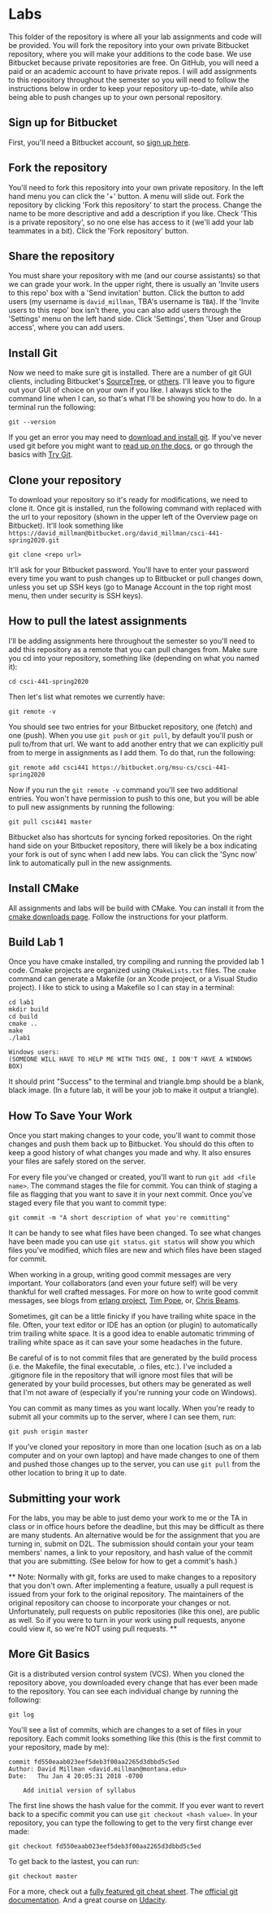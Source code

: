 # Labs

This folder of the repository is where all your lab assignments and code will be
provided. You will fork the repository into your own private Bitbucket
repository, where you will make your additions to the code base. We use
Bitbucket because private repositories are free. On GitHub, you will need a paid
or an academic account to have private repos.  I will add assignments to
this repository throughout the semester so you will need to follow the
instructions below in order to keep your repository up-to-date, while also being
able to push changes up to your own personal repository.

## Sign up for Bitbucket

First, you'll need a Bitbucket account, so [sign up
here](https://bitbucket.org/account/signup/).

## Fork the repository

You'll need to fork this repository into your own private repository. In the
left hand menu you can click the '+' button.  A menu will slide out. Fork the
repository by clicking 'Fork this repository' to start the process.  Change the
name to be more descriptive and add a description if you like.  Check 'This is a
private repository', so no one else has access to it (we'll add your lab
teammates in a bit). Click the 'Fork repository' button.

## Share the repository

You must share your repository with me (and our course assistants) so that we
can grade your work.  In the upper right, there is usually an 'Invite users to
this repo' box with a 'Send invitation' button. Click the button to add users
(my username is `david_millman`, TBA's username is `TBA`). If the 'Invite
users to this repo' box isn't there, you can also add users through the
'Settings' menu on the left hand side. Click 'Settings', then 'User and Group
access', where you can add users.

## Install Git

Now we need to make sure git is installed. There are a number of git GUI
clients, including Bitbucket's
[SourceTree](https://www.atlassian.com/software/sourcetree/overview), or
[others](http://git-scm.com/downloads/guis).  I'll leave you to figure out your
GUI of choice on your own if you like.  I always stick to the command line when
I can, so that's what I'll be showing you how to do. In a terminal run the
following:

    git --version

If you get an error you may need to [download and install
git](http://git-scm.com/downloads).  If you've never used git before you might
want to [read up on the docs](http://git-scm.com/doc), or go through the basics
with [Try Git](try.github.com).

## Clone your repository

To download your repository so it's ready for modifications, we need to clone
it.  Once git is installed, run the following command with <repo url> replaced
with the url to your repository (shown in the upper left of the Overview page on
Bitbucket).  It'll look something like
`https://david_millman@bitbucket.org/david_millman/csci-441-spring2020.git`

    git clone <repo url>

It'll ask for your Bitbucket password. You'll have to enter your password every
time you want to push changes up to Bitbucket or pull changes down, unless you
set up SSH keys (go to Manage Account in the top right most menu, then under
security is SSH keys).

## How to pull the latest assignments

I'll be adding assignments here throughout the semester so you'll need to add
this repository as a remote that you can pull changes from. Make sure you cd
into your repository, something like (depending on what you named it):

    cd csci-441-spring2020

Then let's list what remotes we currently have:

    git remote -v

You should see two entries for your Bitbucket repository, one (fetch) and one
(push). When you use `git push` or `git pull`, by default you'll push or pull
to/from that url. We want to add another entry that we can explicitly pull from
to merge in assignments as I add them. To do that, run the following:

    git remote add csci441 https://bitbucket.org/msu-cs/csci-441-spring2020

Now if you run the `git remote -v` command you'll see two additional entries.
You won't have permission to push to this one, but you will be able to pull new
assignments by running the following:

    git pull csci441 master

Bitbucket also has shortcuts for syncing forked repositories. On the right hand
side on your Bitbucket repository, there will likely be a box indicating your
fork is out of sync when I add new labs. You can click the 'Sync now' link to
automatically pull in the new assignments.

## Install CMake

All assignments and labs will be build with CMake. You can install it from the
[cmake downloads page](https://cmake.org/download/).  Follow the instructions
for your platform.

## Build Lab 1

Once you have cmake installed, try compiling and running the provided lab 1
code.  Cmake projects are organized using `CMakeLists.txt` files. The `cmake`
command can generate a Makefile (or an Xcode project, or a Visual Studio
project). I like to stick to using a Makefile so I can stay in a terminal:

    cd lab1
    mkdir build
    cd build
    cmake ..
    make
    ./lab1

    Windows users:
    (SOMEONE WILL HAVE TO HELP ME WITH THIS ONE, I DON'T HAVE A WINDOWS BOX)

It should print "Success" to the terminal and triangle.bmp should be a blank,
black image.  (In a future lab, it will be your job to make it output a
triangle).

## How To Save Your Work

Once you start making changes to your code, you'll want to commit those changes
and push them back up to Bitbucket. You should do this often to keep a good
history of what changes you made and why. It also ensures your files are safely
stored on the server.

For every file you've changed or created, you'll want to run `git add <file
name>`. The command stages the file for commit. You can think of staging a file
as flagging that you want to save it in your next commit. Once you've staged
every file that you want to commit type:

    git commit -m "A short description of what you're committing"

It can be handy to see what files have been changed. To see what changes have
been made you can use `git status`. `git status` will show you which files
you've modified, which files are new and which files have been staged for
commit.

When working in a group, writing good commit messages are very important.  Your
collaborators (and even your future self) will be very thankful for well crafted
messages.  For more on how to write good commit messages, see blogs from
[erlang project](https://github.com/erlang/otp/wiki/writing-good-commit-messages),
[Tim Pope](http://tbaggery.com/2008/04/19/a-note-about-git-commit-messages.html),
or, [Chris Beams](https://chris.beams.io/posts/git-commit/).

Sometimes, git can be a little finicky if you have trailing white space in the
file. Often, your text editor or IDE has an option (or plugin) to automatically
trim trailing white space. It is a good idea to enable automatic trimming of
trailing white space as it can save your some headaches in the future.

Be careful of is to not commit files that are generated by the build process
(i.e. the Makefile, the final executable, .o files, etc.).  I've included a
.gitignore file in the repository that will ignore most files that will be
generated by your build processes, but others may be generated as well that I'm
not aware of (especially if you're running your code on Windows).

You can commit as many times as you want locally. When you're ready to submit
all your commits up to the server, where I can see them, run:

    git push origin master

If you've cloned your repository in more than one location (such as on a lab
computer and on your own laptop) and have made changes to one of them and pushed
those changes up to the server, you can use `git pull` from the other location
to bring it up to date.

## Submitting your work

For the labs, you may be able to just demo your work to me or the TA in class or
in office hours before the deadline, but this may be difficult as there are many
students.  An alternative would be for the assignment that you are turning in,
submit on D2L.  The submission should contain your your team members' names, a
link to your repository, and hash value of the commit that you are submitting.
(See below for how to get a commit's hash.)

** Note: Normally with git, forks are used to make changes to a repository that
you don't own. After implementing a feature, usually a pull request is issued
from your fork to the original repository. The maintainers of the original
repository can choose to incorporate your changes or not. Unfortunately, pull
requests on public repositories (like this one), are public as well. So if you
were to turn in your work using pull requests, anyone could view it, so we're
NOT using pull requests. **

## More Git Basics

Git is a distributed version control system (VCS). When you cloned the
repository above, you downloaded every change that has ever been made to the
repository. You can see each individual change by running the following:

    git log

You'll see a list of commits, which are changes to a set of files in your
repository. Each commit looks something like this (this is the first commit to
your repository, made by me):

    commit fd550eaab023eef5deb3f00aa2265d3dbbd5c5ed
    Author: David Millman <david.millman@montana.edu>
    Date:   Thu Jan 4 20:05:31 2018 -0700

        Add initial version of syllabus

The first line shows the hash value for the commit. If you ever want to revert
back to a specific commit you can use `git checkout <hash value>`. In your
repository, you can type the following to get to the very first change ever
made:

    git checkout fd550eaab023eef5deb3f00aa2265d3dbbd5c5ed

To get back to the lastest, you can run:

    git checkout master

For a more, check out a
[fully featured git cheat sheet](https://www.atlassian.com/git/tutorials/atlassian-git-cheatsheet).
The [official git documentation](http://git-scm.com/doc). And a great
course on [Udacity](https://www.udacity.com/course/how-to-use-git-and-github--ud775).
